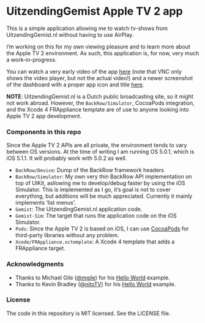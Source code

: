 # UitzendingGemist Apple TV 2 app

This is a simple application allowing me to watch tv-shows from UitzendingGemist.nl without having to use AirPlay.

I’m working on this for my own viewing pleasure and to learn more about the Apple TV 2 environment. As such, this application is, for now, very much a work-in-progress.

You can watch a very early video of the app [here](http://cl.ly/2p2V0W3W0n3m) (note that VNC only shows the video player, but not the actual video!) and a newer screenshot of the dashboard with a proper app icon and title [here](http://cl.ly/image/343L0100242e).

**NOTE**: UitzendingGemist.nl is a Dutch public broadcasting site, so it might not work abroad. However, the `BackRow/Simulator`, CocoaPods integration, and the Xcode 4 FRAppliance template are of use to anyone looking into Apple TV 2 app development.


### Components in this repo

Since the Apple TV 2 APIs are all private, the environment tends to vary between OS versions. At the time of writing I am running OS 5.0.1, which is iOS 5.1.1. It will probably work with 5.0.2 as well.

* `BackRow/Device`: Dump of the BackRow framework headers
* `BackRow/Simulator`: My own very thin BackRow API implementation on top of UIKit, asllowing me to develop/debug faster by using the iOS Simulator. This is implemented as I go, it’s goal is not to cover everything, but additions will be much appreciated. Currently it mainly implements ‘list menus’.
* `Gemist`: The UitzendingGemist.nl application code.
* `Gemist-Sim`: The target that runs the application code on the iOS Simulator.
* `Pods`: Since the Apple TV 2 is based on iOS, I can use [CocoaPods](https://github.com/CocoaPods/CocoaPods) for third-party libraries without any problem.
* `Xcode/FRAppliance.xctemplate`: A Xcode 4 template that adds a FRAppliance target.


### Acknowledgments

* Thanks to Michael Gile ([@mgile](http://twitter.com/mgile)) for his [Hello World](https://github.com/mgile/atvHelloWorld) example.
* Thanks to Kevin Bradley ([@nitoTV](http://twitter.com/nitoTV)) for his [Hello World](https://github.com/lechium/HelloWorld_ATVBlack) example.


### License

The code in this repository is MIT licensed. See the LICENSE file.
